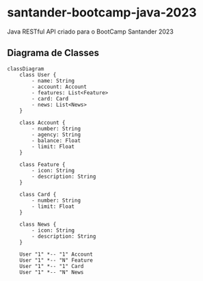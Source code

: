 # santander-bootcamp-java-2023
Java RESTful API criado para o BootCamp Santander 2023

## Diagrama de Classes

```mermaid
classDiagram
    class User {
        - name: String
        - account: Account
        - features: List<Feature>
        - card: Card
        - news: List<News>
    }

    class Account {
        - number: String
        - agency: String
        - balance: Float
        - limit: Float
    }

    class Feature {
        - icon: String
        - description: String
    }

    class Card {
        - number: String
        - limit: Float
    }

    class News {
        - icon: String
        - description: String
    }

    User "1" *-- "1" Account
    User "1" *-- "N" Feature
    User "1" *-- "1" Card
    User "1" *-- "N" News
```



